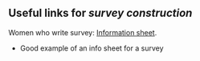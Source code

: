 ## Useful links for _survey construction_

Women who write survey: [Information sheet](http://www.thewomenwhowrite.com/uploads/5/2/8/3/5283746/project_info_sheet.pdf).
 - Good example of an info sheet for a survey
 
